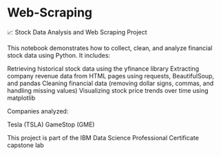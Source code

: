 # Web-Scraping
📈 Stock Data Analysis and Web Scraping Project

This notebook demonstrates how to collect, clean, and analyze financial stock data using Python. It includes:

  Retrieving historical stock data using the yfinance library
  Extracting company revenue data from HTML pages using requests, BeautifulSoup, and pandas
  Cleaning financial data (removing dollar signs, commas, and handling missing values)
  Visualizing stock price trends over time using matplotlib

Companies analyzed:

  Tesla (TSLA)
  GameStop (GME)

This project is part of the IBM Data Science Professional Certificate capstone lab
